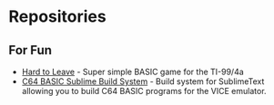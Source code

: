 # Repositories

## For Fun

* [Hard to Leave](https://github.com/jd13313/hard-to-leave) - Super simple BASIC game for the TI-99/4a
* [C64 BASIC Sublime Build System](https://github.com/jd13313/c64-basic-sublime-build-system) - Build system for SublimeText allowing you to build C64 BASIC programs for the VICE emulator.

